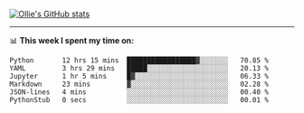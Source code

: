 <!--
**icedpanda/icedpanda** is a ✨ _special_ ✨ repository because its `README.md` (this file) appears on your GitHub profile.

Here are some ideas to get you started:

- 🔭 I’m currently working on ...
- 🌱 I’m currently learning ...
- 👯 I’m looking to collaborate on ...
- 🤔 I’m looking for help with ...
- 💬 Ask me about ...
- 📫 How to reach me: ...
- 😄 Pronouns: ...
- ⚡ Fun fact: ...
-->
[![Ollie's GitHub stats](https://github-readme-stats-icedpanda.vercel.app/api?username=icedpanda&count_private=true&show_icons=true)](https://github.com/icedpanda)

---
📊 **This week I spent my time on:**
<!--START_SECTION:waka-->

```text
Python       12 hrs 15 mins  █████████████████▓░░░░░░░   70.85 %
YAML         3 hrs 29 mins   █████░░░░░░░░░░░░░░░░░░░░   20.13 %
Jupyter      1 hr 5 mins     █▓░░░░░░░░░░░░░░░░░░░░░░░   06.33 %
Markdown     23 mins         ▓░░░░░░░░░░░░░░░░░░░░░░░░   02.28 %
JSON-lines   4 mins          ░░░░░░░░░░░░░░░░░░░░░░░░░   00.40 %
PythonStub   0 secs          ░░░░░░░░░░░░░░░░░░░░░░░░░   00.01 %
```

<!--END_SECTION:waka-->
